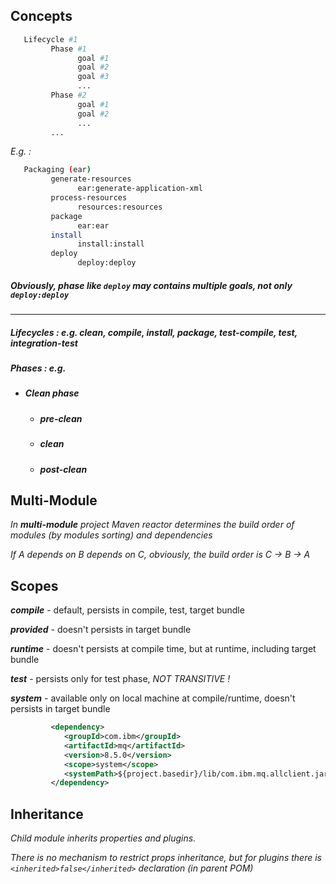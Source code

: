 ## Concepts

```bash
   Lifecycle #1
         Phase #1
               goal #1
               goal #2
               goal #3
               ...
         Phase #2
               goal #1
               goal #2
               ...
         ...
```

   
_E.g. :_

```bash
   Packaging (ear)
         generate-resources
               ear:generate-application-xml
         process-resources
               resources:resources
         package
               ear:ear
         install
               install:install
         deploy
               deploy:deploy
```

##### _Obviously, phase like ```deploy``` may contains multiple goals, not only ```deploy:deploy```_

---

##### Lifecycles : e.g. clean, compile, install, package, test-compile, test, integration-test
##### Phases : e.g.
- ##### Clean phase
   - ##### pre-clean
   - ##### clean
   - ##### post-clean

## Multi-Module

_In ***multi-module*** project Maven reactor determines the build order of modules (by modules sorting) and dependencies_

_If A depends on B depends on C, obviously, the build order is C -> B -> A_

## Scopes

***compile*** - default, persists in compile, test, target bundle

***provided*** - doesn't persists in target bundle

***runtime*** - doesn't persists at compile time, but at runtime, including target bundle

***test*** - persists only for test phase, _NOT TRANSITIVE !_

***system*** - available only on local machine at compile/runtime, doesn't persists in target bundle
```xml
         <dependency>
            <groupId>com.ibm</groupId>
            <artifactId>mq</artifactId>
            <version>8.5.0</version>
            <scope>system</scope>
            <systemPath>${project.basedir}/lib/com.ibm.mq.allclient.jar</systemPath>
         </dependency>
```
## Inheritance

_Child module inherits properties and plugins._ 

_There is no mechanism to restrict props inheritance, but for plugins there is ```<inherited>false</inherited>``` declaration (in parent POM)_
